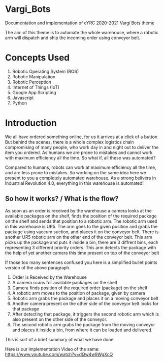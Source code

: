 # Vargi_Bots
Documentation and implementation of eYRC 2020-2021 Vargi Bots theme

The aim of this theme is to automate the whole warehouse, where a robotic arm will dispatch and ship the incoming order using conveyor belt.

# Concepts Used

1. Robotic Operating System (ROS)
2. Robotic Manipulation
3. Robotic Perception
4. Internet of Things (IoT)
5. Google App Scripting
6. Javascript
7. Python


Introduction
============

We all have ordered something online, for us it arrives at a click
of a button. But behind the scenes, there is a whole complex
logistics chain compromising of many people, who work day in
and night out to deliver the item you ordered. As humans we are
prone to mistakes and cannot work with maximum efficiency all the
time. So what if, all these was automated?

Compared to humans, robots can work at maximum efficiency all the
time, and are less prone to mistakes. So working on the same idea 
here we present to you a completely automated warehouse. As a strong
belivers in Industrial Revolution 4.0, everything in this warehouse
is automated!

So how it works? / What is the flow?
------------------------------------

As soon as an order is received by the warehouse a camera looks at 
the available packages on the shelf, finds the position of the
required package on the shelf and sends that position to a robotic 
arm. The robotic arm used in this warehouse is UR5. The arm goes to
the given position and grabs the package using vaccum suction, and 
places it on the conveyor belt. There is another UR5 robotic arm on
the other end of the conveyor belt. This arm picks up the package and
puts it inside a bin, there are 3 diffrent bins, each representing 3
different priority orders. This arm detects the package with the help
of yet another camera this time present on top of the conveyor belt

If those too many sentences confused you here is a simplified bullet 
points version of the above paragraph.

1. Order is Received by the Warehouse
2. A camera scans for available packages on the shelf
3. Camera finds position of the required order (package) on the shelf
4. A robotic arm moves to the position of package, given by camera
5. Robotic arm grabs the package and places it on a moving conveyor belt
6. Another camera present on the other side of the conveyor belt looks for that package
7. After detecting that package, it triggers the second robotic arm which is also present on the other side of the conveyor.
8. The second robotic arm grabs the package from the moving conveyor and places it inside a bin, from where it can be loaded and delivered.

This is sort of a brief summary of what we have done.

Here is our implementation Video of the same:
https://www.youtube.com/watch?v=dQw4w9WgXcQ
